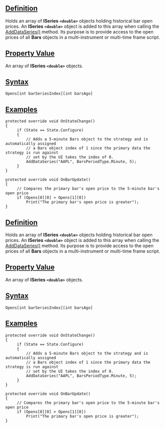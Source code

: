 ## [Definition](https://developer.ninjatrader.com/docs/desktop/opens\#definition)

Holds an array of **ISeries `<double>`** objects holding historical bar open prices. An **ISeries `<double>`** object is added to this array when calling the [AddDataSeries()](https://developer.ninjatrader.com/docs/desktop/adddataseries) method. Its purpose is to provide access to the open prices of all **Bars** objects in a multi-instrument or multi-time frame script.

## [Property Value](https://developer.ninjatrader.com/docs/desktop/opens\#property-value)

An array of **ISeries `<double>`** objects.

## [Syntax](https://developer.ninjatrader.com/docs/desktop/opens\#syntax)

`Opens[int barSeriesIndex][int barsAgo]`

## [Examples](https://developer.ninjatrader.com/docs/desktop/opens\#examples)

```jsx-150469391 csharp
protected override void OnStateChange()
{
     if (State == State.Configure)
     {
         // Adds a 5-minute Bars object to the strategy and is automatically assigned
         // a Bars object index of 1 since the primary data the strategy is run against
         // set by the UI takes the index of 0.
         AddDataSeries("AAPL", BarsPeriodType.Minute, 5);
     }
}

protected override void OnBarUpdate()
{
     // Compares the primary bar's open price to the 5-minute bar's open price
     if (Opens[0][0] > Opens[1][0])
         Print("The primary bar's open price is greater");
}

```

## [Definition](https://developer.ninjatrader.com/docs/desktop/opens\#definition)

Holds an array of **ISeries `<double>`** objects holding historical bar open prices. An **ISeries `<double>`** object is added to this array when calling the [AddDataSeries()](https://developer.ninjatrader.com/docs/desktop/adddataseries) method. Its purpose is to provide access to the open prices of all **Bars** objects in a multi-instrument or multi-time frame script.

## [Property Value](https://developer.ninjatrader.com/docs/desktop/opens\#property-value)

An array of **ISeries `<double>`** objects.

## [Syntax](https://developer.ninjatrader.com/docs/desktop/opens\#syntax)

`Opens[int barSeriesIndex][int barsAgo]`

## [Examples](https://developer.ninjatrader.com/docs/desktop/opens\#examples)

```jsx-150469391 csharp
protected override void OnStateChange()
{
     if (State == State.Configure)
     {
         // Adds a 5-minute Bars object to the strategy and is automatically assigned
         // a Bars object index of 1 since the primary data the strategy is run against
         // set by the UI takes the index of 0.
         AddDataSeries("AAPL", BarsPeriodType.Minute, 5);
     }
}

protected override void OnBarUpdate()
{
     // Compares the primary bar's open price to the 5-minute bar's open price
     if (Opens[0][0] > Opens[1][0])
         Print("The primary bar's open price is greater");
}

```
